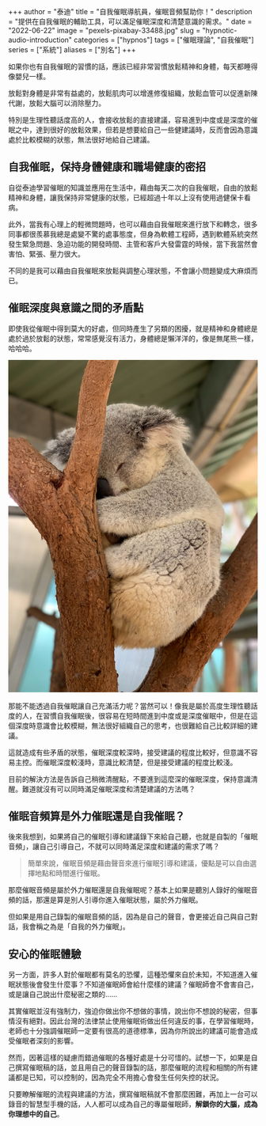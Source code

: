 +++
author = "泰迪"
title = "自我催眠導航員，催眠音頻幫助你！"
description = "提供在自我催眠的輔助工具，可以滿足催眠深度和清楚意識的需求。"
date = "2022-06-22"
image = "pexels-pixabay-33488.jpg"
slug = "hypnotic-audio-introduction"
categories = ["hypnos"]
tags = ["催眠理論", "自我催眠"]
series = ["系統"]
aliases = ["別名"]
+++

如果你也有自我催眠的習慣的話，應該已經非常習慣放鬆精神和身體，每天都睡得像嬰兒一樣。

放鬆對身體是非常有益處的，放鬆肌肉可以增進修復組織，放鬆血管可以促進新陳代謝，放鬆大腦可以消除壓力。

特別是生理性聽話度高的人，會接收放鬆的直接建議，容易進到中度或是深度的催眠之中，達到很好的放鬆效果，但若是想要給自己一些健建議時，反而會因為意識處於比較模糊的狀態，無法很好地給自己建議。

## 自我催眠，保持身體健康和職場健康的密招
自從泰迪學習催眠的知識並應用在生活中，藉由每天二次的自我催眠，自由的放鬆精神和身體，讓我保持非常健康的狀態，已經超過十年以上沒有使用過健保卡看病。

此外，當我有心理上的輕微問題時，也可以藉由自我催眠來進行放下和轉念，很多同事都很羨慕我總是處變不驚的處事態度，但身為軟體工程師，遇到軟體系統突然發生緊急問題、急迫功能的開發時間、主管和客戶大發雷霆的時候，當下我當然會害怕、緊張、壓力很大。

不同的是我可以藉由自我催眠來放鬆與調整心理狀態，不會讓小問題變成大麻煩而已。

## 催眠深度與意識之間的矛盾點
即使我從催眠中得到莫大的好處，但同時產生了另類的困擾，就是精神和身體總是處於過於放鬆的狀態，常常感覺沒有活力，身體總是懶洋洋的，像是無尾熊一樣，哈哈哈。

![](pexels-doug-brown-1770706.jpg)

那能不能透過自我催眠讓自己充滿活力呢？當然可以！像我是屬於高度生理性聽話度的人，在習慣自我催眠後，很容易在短時間進到中度或是深度催眠中，但是在這個深度時意識會比較模糊，無法很好組織自己的思考，也很難給自己比較詳細的建議。

這就造成有些矛盾的狀態，催眠深度較深時，接受建議的程度比較好，但意識不容易主控。而催眠深度較淺時，意識比較清楚，但是接受建議的程度比較淺。

目前的解決方法是告訴自己稍微清醒點，不要進到這麼深的催眠深度，保持意識清醒。難道就沒有可以同時滿足催眠深度和清楚建議的方法嗎？

## 催眠音頻算是外力催眠還是自我催眠？
後來我想到，如果將自己的催眠引導和建議錄下來給自己聽，也就是自製的「催眠音頻」，讓自己引導自己，不就可以同時滿足深度和建議的需求了嗎？

> 簡單來說，催眠音頻是藉由聲音來進行催眠引導和建議，優點是可以自由選擇地點和時間進行催眠。

那麼催眠音頻是屬於外力催眠還是自我催眠呢？基本上如果是聽別人錄好的催眠音頻的話，那還是算是別人引導你進入催眠狀態，屬於外力催眠。

但如果是用自己錄製的催眠音頻的話，因為是自己的聲音，會更接近自己與自己對話，我會稱之為是「自我的外力催眠」。

## 安心的催眠體驗
另一方面，許多人對於催眠都有莫名的恐懼，這種恐懼來自於未知，不知道進入催眠狀態後會發生什麼事？不知道催眠師會給什麼樣的建議？催眠師會不會害自己，或是讓自己說出什麼秘密之類的……

其實催眠並沒有強制力，強迫你做出你不想做的事情，說出你不想說的秘密，但事情沒有絕對。因此台灣的法律禁止使用催眠術做出任何違反的事，在學習催眠時，老師也十分強調催眠師一定要有很高的道德標準，因為你所說出的建議可能會造成受催眠者深刻的影響。

然而，因著這樣的疑慮而錯過催眠的各種好處是十分可惜的。試想一下，如果是自己撰寫催眠稿的話，並且用自己的聲音錄製的話，那麼催眠的流程和相關的所有建議都是已知，可以控制的，因為完全不用擔心會發生任何失控的狀況。

只要瞭解催眠的流程與建議的方法，撰寫催眠稿就不會那麼困難，再加上一台可以錄音的智慧型手機的話，人人都可以成為自己的專屬催眠師，**解鎖你的大腦，成為你理想中的自己**。